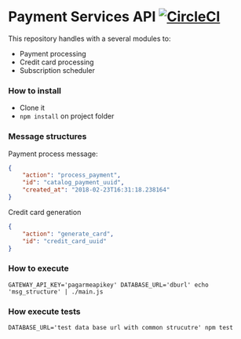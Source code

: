 # Payment Services API [![CircleCI](https://circleci.com/gh/common-group/payment-service-api.svg?style=svg)](https://circleci.com/gh/common-group/payment-service-api)
This repository handles with a several modules to:
- Payment processing
- Credit card processing
- Subscription scheduler


### How to install

- Clone it
- `npm install` on project folder

### Message structures

Payment process message:

```json
{
    "action": "process_payment",
    "id": "catalog_payment_uuid",
    "created_at": "2018-02-23T16:31:18.238164"
}
```

Credit card generation

```json
{
	"action": "generate_card",
    "id": "credit_card_uuid"
}
```

### How to execute

`GATEWAY_API_KEY='pagarmeapikey' DATABASE_URL='dburl' echo 'msg_structure' | ./main.js`

### How execute tests

`DATABASE_URL='test data base url with common strucutre' npm test`




